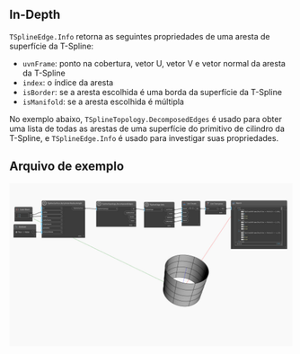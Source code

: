 ## In-Depth
`TSplineEdge.Info` retorna as seguintes propriedades de uma aresta de superfície da T-Spline:
- `uvnFrame`: ponto na cobertura, vetor U, vetor V e vetor normal da aresta da T-Spline
- `index`: o índice da aresta
- `isBorder`: se a aresta escolhida é uma borda da superfície da T-Spline
- `isManifold`: se a aresta escolhida é múltipla

No exemplo abaixo, `TSplineTopology.DecomposedEdges` é usado para obter uma lista de todas as arestas de uma superfície do primitivo de cilindro da T-Spline, e `TSplineEdge.Info` é usado para investigar suas propriedades.


## Arquivo de exemplo

![Example](./Autodesk.DesignScript.Geometry.TSpline.TSplineEdge.Info_img.jpg)
